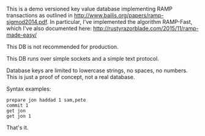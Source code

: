 This is a demo versioned key value database implementing RAMP transactions as outlined in http://www.bailis.org/papers/ramp-sigmod2014.pdf.  In particular, I've implemented the algorithm RAMP-Fast, which I've also documented here: http://rustyrazorblade.com/2015/11/ramp-made-easy/

This DB is not recommended for production.

This DB runs over simple sockets and a simple text protocol.

Database keys are limited to lowercase strings, no spaces, no numbers.  This is just a proof of concept, not a real database.

Syntax examples:

    prepare jon haddad 1 sam,pete
    commit 1
    get jon
    get jon 1

That's it.
